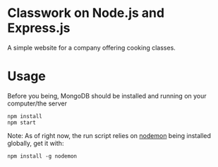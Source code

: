 # Classwork on Node.js and Express.js

A simple website for a company offering cooking classes.

# Usage

Before you being, MongoDB should be installed and running on your computer/the server

```
npm install
npm start
```

Note: As of right now, the run script relies on [nodemon](https://www.npmjs.com/package/nodemon) being installed globally, get it with:

```
npm install -g nodemon
```
